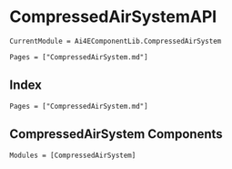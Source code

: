 # CompressedAirSystemAPI

```@meta
CurrentModule = Ai4EComponentLib.CompressedAirSystem
```

```@contents
Pages = ["CompressedAirSystem.md"]
```

## Index

```@index
Pages = ["CompressedAirSystem.md"]
```

## CompressedAirSystem Components

```@autodocs
Modules = [CompressedAirSystem]
```

